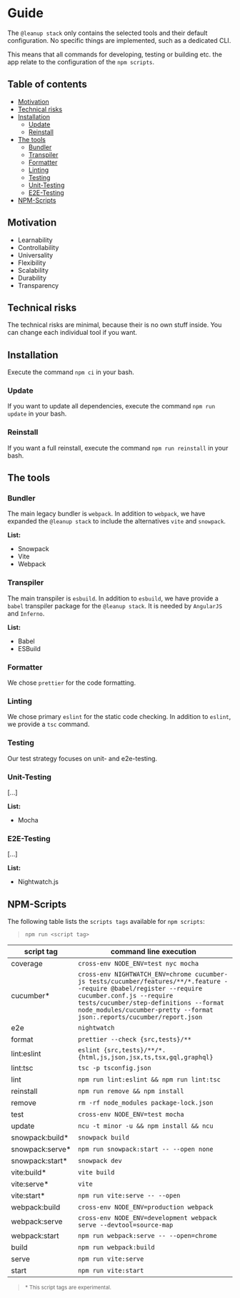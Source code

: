 <h1>Guide</h1>

The `@leanup stack` only contains the selected tools and their default configuration. No specific things are implemented, such as a dedicated CLI.

This means that all commands for developing, testing or building etc. the app relate to the configuration of the `npm scripts`.

<h2>Table of contents</h2>

- [Motivation](#motivation)
- [Technical risks](#technical-risks)
- [Installation](#installation)
  - [Update](#update)
  - [Reinstall](#reinstall)
- [The tools](#the-tools)
  - [Bundler](#bundler)
  - [Transpiler](#transpiler)
  - [Formatter](#formatter)
  - [Linting](#linting)
  - [Testing](#testing)
  - [Unit-Testing](#unit-testing)
  - [E2E-Testing](#e2e-testing)
- [NPM-Scripts](#npm-scripts)

## Motivation

- Learnability
- Controllability
- Universality
- Flexibility
- Scalability
- Durability
- Transparency

## Technical risks

The technical risks are minimal, because their is no own stuff inside. You can change each individual tool if you want.

## Installation

Execute the command `npm ci` in your bash.

### Update

If you want to update all dependencies, execute the command `npm run update` in your bash.

### Reinstall

If you want a full reinstall, execute the command `npm run reinstall` in your bash.

## The tools

### Bundler

The main legacy bundler is `webpack`. In addition to `webpack`, we have expanded the `@leanup stack` to include the alternatives `vite` and `snowpack`.

**List:**

- Snowpack
- Vite
- Webpack

### Transpiler

The main transpiler is `esbuild`. In addition to `esbuild`, we have provide a `babel` transpiler package for the `@leanup stack`. It is needed by `AngularJS` and `Inferno`.

**List:**

- Babel
- ESBuild

### Formatter

We chose `prettier` for the code formatting.

### Linting

We chose primary `eslint` for the static code checking. In addition to `eslint`, we provide a `tsc` command.

### Testing

Our test strategy focuses on unit- and e2e-testing.

### Unit-Testing

[...]

**List:**

- Mocha

### E2E-Testing

[...]

**List:**

- Nightwatch.js

## NPM-Scripts

The following table lists the `scripts tags` available for `npm scripts`:

> `npm run <script tag>`

| script tag       | command line execution                                                                                                                                                                                                                                              |
| ---------------- | ------------------------------------------------------------------------------------------------------------------------------------------------------------------------------------------------------------------------------------------------------------------- |
| coverage         | `cross-env NODE_ENV=test nyc mocha`                                                                                                                                                                                                                                 |
| cucumber\*       | `cross-env NIGHTWATCH_ENV=chrome cucumber-js tests/cucumber/features/**/*.feature --require @babel/register --require cucumber.conf.js --require tests/cucumber/step-definitions --format node_modules/cucumber-pretty --format json:.reports/cucumber/report.json` |
| e2e              | `nightwatch`                                                                                                                                                                                                                                                        |
| format           | `prettier --check {src,tests}/**`                                                                                                                                                                                                                                   |
| lint:eslint      | `eslint {src,tests}/**/*.{html,js,json,jsx,ts,tsx,gql,graphql}`                                                                                                                                                                                                     |
| lint:tsc         | `tsc -p tsconfig.json`                                                                                                                                                                                                                                              |
| lint             | `npm run lint:eslint && npm run lint:tsc`                                                                                                                                                                                                                           |
| reinstall        | `npm run remove && npm install`                                                                                                                                                                                                                                     |
| remove           | `rm -rf node_modules package-lock.json`                                                                                                                                                                                                                             |
| test             | `cross-env NODE_ENV=test mocha`                                                                                                                                                                                                                                     |
| update           | `ncu -t minor -u && npm install && ncu`                                                                                                                                                                                                                             |
| snowpack:build\* | `snowpack build`                                                                                                                                                                                                                                                    |
| snowpack:serve\* | `npm run snowpack:start -- --open none`                                                                                                                                                                                                                             |
| snowpack:start\* | `snowpack dev`                                                                                                                                                                                                                                                      |
| vite:build\*     | `vite build`                                                                                                                                                                                                                                                        |
| vite:serve\*     | `vite`                                                                                                                                                                                                                                                              |
| vite:start\*     | `npm run vite:serve -- --open`                                                                                                                                                                                                                                      |
| webpack:build    | `cross-env NODE_ENV=production webpack`                                                                                                                                                                                                                             |
| webpack:serve    | `cross-env NODE_ENV=development webpack serve --devtool=source-map`                                                                                                                                                                                                 |
| webpack:start    | `npm run webpack:serve -- --open=chrome`                                                                                                                                                                                                                            |
| build            | `npm run webpack:build`                                                                                                                                                                                                                                             |
| serve            | `npm run vite:serve`                                                                                                                                                                                                                                                |
| start            | `npm run vite:start`                                                                                                                                                                                                                                                |

> <small>\* This script tags are experimental.</small>
